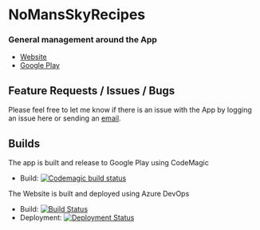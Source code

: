# NoMansSkyRecipes 
### General management around the App

- [Website](https://nomanssky.kurtlourens.com)
- [Google Play](https://play.google.com/store/apps/details?id=com.kurtlourens.no_mans_sky_recipes, "Google Play")

## Feature Requests / Issues / Bugs
Please feel free to let me know if there is an issue with the App by logging an issue here or sending an [email](mailto:hi@kurtlourens.com).

## Builds
The app is built and release to Google Play using CodeMagic
- Build: [![Codemagic build status](https://api.codemagic.io/apps/5d51243f7cd3a5001019b1e9/5d51243f7cd3a5001019b1e8/status_badge.svg)](https://codemagic.io/apps/5d51243f7cd3a5001019b1e9/5d51243f7cd3a5001019b1e8/latest_build)

The Website is built and deployed using Azure DevOps
- Build: [![Build Status](https://dev.azure.com/khaoznet/KhaozNet/_apis/build/status/NoMansSky.Recipes.Web%20-%20CI?branchName=master)](https://dev.azure.com/khaoznet/KhaozNet/_build/latest?definitionId=31&branchName=master)
- Deployment: [![Deployment Status](https://vsrm.dev.azure.com/khaoznet/_apis/public/Release/badge/b5441643-fd7c-4330-92d7-bffc23a7e0a4/24/31)](https://vsrm.dev.azure.com/khaoznet/_apis/public/Release/badge/b5441643-fd7c-4330-92d7-bffc23a7e0a4/24/31)
